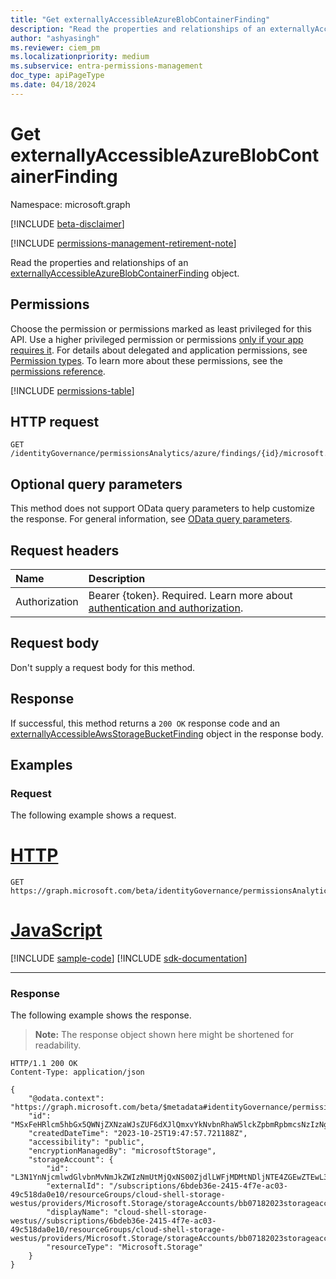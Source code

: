 ```yaml
---
title: "Get externallyAccessibleAzureBlobContainerFinding"
description: "Read the properties and relationships of an externallyAccessibleAzureBlobContainerFinding object."
author: "ashyasingh"
ms.reviewer: ciem_pm
ms.localizationpriority: medium
ms.subservice: entra-permissions-management
doc_type: apiPageType
ms.date: 04/18/2024
---
```


# Get externallyAccessibleAzureBlobContainerFinding
Namespace: microsoft.graph

[!INCLUDE [beta-disclaimer](../../includes/beta-disclaimer.md)]

[!INCLUDE [permissions-management-retirement-note](../../includes/permissions-management-retirement-note.md)]

Read the properties and relationships of an [externallyAccessibleAzureBlobContainerFinding](../resources/externallyaccessibleazureblobcontainerfinding.md) object.

## Permissions
Choose the permission or permissions marked as least privileged for this API. Use a higher privileged permission or permissions [only if your app requires it](/graph/permissions-overview#best-practices-for-using-microsoft-graph-permissions). For details about delegated and application permissions, see [Permission types](/graph/permissions-overview#permission-types). To learn more about these permissions, see the [permissions reference](/graph/permissions-reference).

<!-- { "blockType": "permissions", "name": "externallyaccessibleazureblobcontainerfinding_get" } -->
[!INCLUDE [permissions-table](../includes/permissions/externallyaccessibleazureblobcontainerfinding-get-permissions.md)]

## HTTP request

<!-- {
  "blockType": "ignored"
}
-->
```http
GET /identityGovernance/permissionsAnalytics/azure/findings/{id}/microsoft.graph.externallyAccessibleAzureBlobContainerFinding
```

## Optional query parameters
This method does not support OData query parameters to help customize the response. For general information, see [OData query parameters](/graph/query-parameters).

## Request headers
|Name|Description|
|:---|:---|
|Authorization|Bearer {token}. Required. Learn more about [authentication and authorization](/graph/auth/auth-concepts).|

## Request body
Don't supply a request body for this method.

## Response

If successful, this method returns a `200 OK` response code and an [externallyAccessibleAwsStorageBucketFinding](../resources/externallyaccessibleawsstoragebucketfinding.md) object in the response body.

## Examples

### Request
The following example shows a request.
# [HTTP](#tab/http)
<!-- {
  "blockType": "request",
  "name": "get_externallyaccessibleazureblobcontainerfinding"
}
-->
```http
GET https://graph.microsoft.com/beta/identityGovernance/permissionsAnalytics/azure/findings/MSxFeHRlcm5hbGx5QWNjZXNzaWJsZUF6dXJlQmxvYkNvbnRhaW5lckZpbmRpbmcsNzIzNg/microsoft.graph.externallyAccessibleAzureBlobContainerFinding
```

# [JavaScript](#tab/javascript)
[!INCLUDE [sample-code](../includes/snippets/javascript/get-externallyaccessibleazureblobcontainerfinding-javascript-snippets.md)]
[!INCLUDE [sdk-documentation](../includes/snippets/snippets-sdk-documentation-link.md)]

---

### Response
The following example shows the response.
>**Note:** The response object shown here might be shortened for readability.
<!-- {
  "blockType": "response",
  "truncated": true,
  "@odata.type": "microsoft.graph.externallyAccessibleAwsStorageBucketFinding"
}
-->
```http
HTTP/1.1 200 OK
Content-Type: application/json

{
    "@odata.context": "https://graph.microsoft.com/beta/$metadata#identityGovernance/permissionsAnalytics/azure/findings/microsoft.graph.externallyAccessibleAzureBlobContainerFinding/$entity",
    "id": "MSxFeHRlcm5hbGx5QWNjZXNzaWJsZUF6dXJlQmxvYkNvbnRhaW5lckZpbmRpbmcsNzIzNg",
    "createdDateTime": "2023-10-25T19:47:57.721188Z",
    "accessibility": "public",
    "encryptionManagedBy": "microsoftStorage",
    "storageAccount": {
        "id": "L3N1YnNjcmlwdGlvbnMvNmJkZWIzNmUtMjQxNS00ZjdlLWFjMDMtNDljNTE4ZGEwZTEwL3Jlc291cmNlR3JvdXBzL2Nsb3VkLXNoZWxsLXN0b3JhZ2Utd2VzdHVzL3Byb3ZpZGVycy9NaWNyb3NvZnQuU3RvcmFnZS9zdG9yYWdlQWNjb3VudHMvYmIwNzE4MjAyM3N0b3JhZ2VhY2NvdW50L2Jsb2JTZXJ2aWNlcy9kZWZhdWx0L2NvbnRhaW5lcnMvYmIwNzE4MjkyM2NvbnRhaW5lcg",
        "externalId": "/subscriptions/6bdeb36e-2415-4f7e-ac03-49c518da0e10/resourceGroups/cloud-shell-storage-westus/providers/Microsoft.Storage/storageAccounts/bb07182023storageaccount/blobServices/default/containers/bb07182923container",
        "displayName": "cloud-shell-storage-westus//subscriptions/6bdeb36e-2415-4f7e-ac03-49c518da0e10/resourceGroups/cloud-shell-storage-westus/providers/Microsoft.Storage/storageAccounts/bb07182023storageaccount/blobServices/default/containers/bb07182923container",
        "resourceType": "Microsoft.Storage"
    }
}
```

